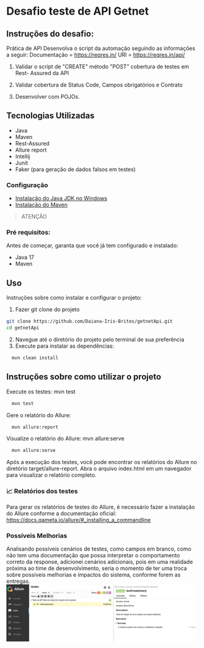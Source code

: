 # Desafio teste de API Getnet
## Instruções do desafio:
Prática de API
Desenvolva o script da automação seguindo as informações a seguir:
Documentação = https://reqres.in/
URI = https://reqres.in/api/

1) Validar o script de "CREATE" método "POST” cobertura de testes em Rest-
   Assured da API

2) Validar cobertura de Status Code, Campos obrigatórios e Contrato
3) Desenvolver com POJOs.

## Tecnologias Utilizadas

- Java
- Maven
- Rest-Assured
- Allure report
- Intellij
- Junit
- Faker (para geração de dados falsos em testes)

### Configuração
- [Instalação do Java JDK no Windows](https://www.youtube.com/watch?v=laC0fiI-IOM)
- [Instalação do Maven](https://www.youtube.com/watch?v=rfhTnfbBQcY)

>ATENÇÃO 
### Pré requisitos:
Antes de começar, garanta que você já tem configurado e instalado:
- Java 17
- Maven

## Uso
Instruções sobre como instalar e configurar o projeto:


1) Fazer git clone do projeto
```bash
git clone https://github.com/Daiana-Iris-Brites/getnetApi.git
cd getnetApi

```
2) Navegue até o diretório do projeto pelo terminal de sua preferência
3) Execute para instalar as dependências:
```bash
  mvn clean install

```

## Instruções sobre como utilizar o projeto

Execute os testes: mvn test
```bash
  mvn test

```

Gere o relatório do Allure: 
```bash
  mvn allure:report

```
Visualize o relatório do Allure: mvn allure:serve
```bash
  mvn allure:serve

```
Após a execução dos testes, você pode encontrar os relatórios do Allure no diretório target/allure-report. Abra o arquivo index.html em um navegador para visualizar o relatório completo.

### 📈 Relatórios dos testes
Para gerar os relatórios de testes do Allure, é necessário fazer a instalação do Allure conforme a documentação oficial: https://docs.qameta.io/allure/#_installing_a_commandline

### Possíveis Melhorias
Analisando possíveis cenários de testes, como campos em branco, como não tem uma documentação que possa interpretar o comportamento correto da response,
adicionei cenários adicionais, pois em uma realidade próxima ao time de desenvolvimento, seria o momento de ter uma troca sobre possíveis melhorias e impactos do sistema, conforme forem as entregas.
![AllureReport.jpg](AllureReport.jpg)